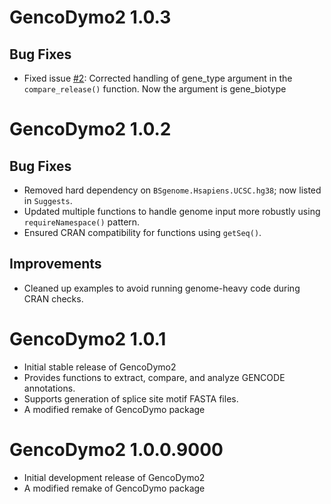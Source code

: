 # GencoDymo2 1.0.3

## Bug Fixes
- Fixed issue [#2](https://github.com/monahton/GencoDymo2/issues/2): Corrected handling of gene_type argument in the `compare_release()` function. Now the argument is gene_biotype

# GencoDymo2 1.0.2

## Bug Fixes
- Removed hard dependency on `BSgenome.Hsapiens.UCSC.hg38`; now listed in `Suggests`.
- Updated multiple functions to handle genome input more robustly using `requireNamespace()` pattern.
- Ensured CRAN compatibility for functions using `getSeq()`.

## Improvements
- Cleaned up examples to avoid running genome-heavy code during CRAN checks.

# GencoDymo2 1.0.1

* Initial stable release of GencoDymo2
* Provides functions to extract, compare, and analyze GENCODE annotations.
* Supports generation of splice site motif FASTA files.
* A modified remake of GencoDymo package

# GencoDymo2 1.0.0.9000

* Initial development release of GencoDymo2
* A modified remake of GencoDymo package
